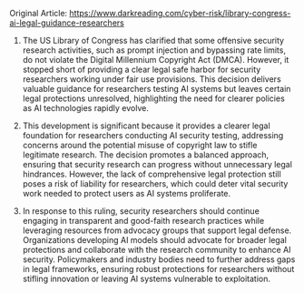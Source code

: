 Original Article: https://www.darkreading.com/cyber-risk/library-congress-ai-legal-guidance-researchers

1) The US Library of Congress has clarified that some offensive security research activities, such as prompt injection and bypassing rate limits, do not violate the Digital Millennium Copyright Act (DMCA). However, it stopped short of providing a clear legal safe harbor for security researchers working under fair use provisions. This decision delivers valuable guidance for researchers testing AI systems but leaves certain legal protections unresolved, highlighting the need for clearer policies as AI technologies rapidly evolve.

2) This development is significant because it provides a clearer legal foundation for researchers conducting AI security testing, addressing concerns around the potential misuse of copyright law to stifle legitimate research. The decision promotes a balanced approach, ensuring that security research can progress without unnecessary legal hindrances. However, the lack of comprehensive legal protection still poses a risk of liability for researchers, which could deter vital security work needed to protect users as AI systems proliferate.

3) In response to this ruling, security researchers should continue engaging in transparent and good-faith research practices while leveraging resources from advocacy groups that support legal defense. Organizations developing AI models should advocate for broader legal protections and collaborate with the research community to enhance AI security. Policymakers and industry bodies need to further address gaps in legal frameworks, ensuring robust protections for researchers without stifling innovation or leaving AI systems vulnerable to exploitation.